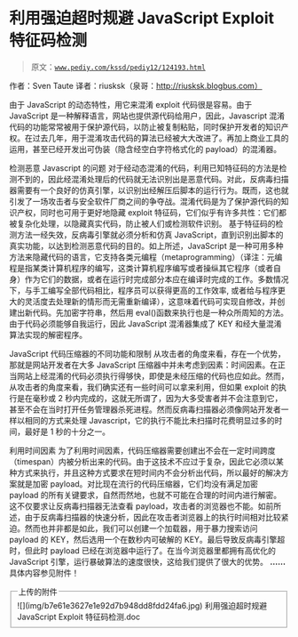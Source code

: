 # 利用强迫超时规避 JavaScript Exploit 特征码检测

> 原文：[`www.pediy.com/kssd/pediy12/124193.html`](https://www.pediy.com/kssd/pediy12/124193.html)

作者：Sven Taute
译者：riusksk（泉哥：http://riusksk.blogbus.com）

由于 JavaScript 的动态特性，用它来混淆 exploit 代码很是容易。由于 JavaScript 是一种解释语言，网站也提供源代码给用户，因此，Javascript 混淆代码的功能常常被用于保护源代码，以防止被复制粘贴，同时保护开发者的知识产权。在过去几年，用于混淆攻击代码的算法已经被大大改进了。再加上商业工具的运用，甚至已经开发出可伪装（隐含经空白字符格式化的 payload）的混淆器。

检测恶意 Javascript 的问题
对于经动态混淆的代码，利用已知特征码的方法是检测不到的，因此经混淆处理后的代码就无法识别出是恶意代码。对此，反病毒扫描器需要有一个良好的仿真引擎，以识别出经解压后脚本的运行行为。既而，这也就引发了一场攻击者与安全软件厂商之间的争夺战。混淆代码是为了保护源代码的知识产权，同时也可用于更好地隐藏 exploit 特征码，它们似乎有许多共性：它们都被复杂化处理，以隐藏真实代码，防止被人们或检测软件识别。
基于特征码的检测方法一经失效，反病毒引擎就必须分析和仿真 JavaScript，直到识别出脚本的真实功能，以达到检测恶意代码的目的。如上所述，JavaScript 是一种可用多种方法来隐藏代码的语言，它支持各类元编程（metaprogramming）（译注：元编程是指某类计算机程序的编写，这类计算机程序编写或者操纵其它程序（或者自身）作为它们的数据，或者在运行时完成部分本应在编译时完成的工作。多数情况下，与手工编写全部代码相比，程序员可以获得更高的工作效率, 或者给与程序更大的灵活度去处理新的情形而无需重新编译），这意味着代码可实现自修改，并创建出新代码。先加密字符串，然后用 eval()函数来执行也是一种众所周知的方法。由于代码必须能够自我运行，因此 JavaScript 混淆器集成了 KEY 和经大量混淆算法实现的解密程序。

JavaScript 代码压缩器的不同功能和限制
从攻击者的角度来看，存在一个优势，那就是网站开发者在大多 JavaScript 压缩器中并未考虑到因素：时间因素。在正当网站上经混淆的代码必须执行得够快，即使是未经压缩的代码也应如此。然而，从攻击者的角度来看，我们确实还有一些时间可以拿来利用，但如果 exploit 的执行是在毫秒或 2 秒内完成的，这就无所谓了，因为大多受害者并不会注意到它，甚至不会在当时打开任务管理器杀死进程。然而反病毒扫描器必须像网站开发者一样以相同的方式来处理 Javascript，它的执行不能比未扫描时花费明显过多的时间，最好是 1 秒的十分之一。

利用时间因素
为了利用时间因素，代码压缩器需要创建出不会在一定时间跨度（timespan）内被分析出来的代码。由于这技术不应过于复杂，因此它必须以某种方式来执行，并且这种方式要求在短时间内不会分析出代码，所以最好的解决方案就是加密 payload。对比现在流行的代码压缩器，它们均没有满足加密 payload 的所有关键要求，自然而然地，也就不可能在合理的时间内进行解密。这不仅要求让反病毒扫描器无法查看 payload，攻击者的浏览器也不能。如前所述，由于反病毒扫描器的快速分析，因此在攻击者浏览器上的执行时间相对比较紧迫。然而也并非都是如此，我们可以创建一个加载器，用于暴力搜索访问 payload 的 KEY，然后选用一个在数秒内可破解的 KEY。最后导致反病毒引擎超时，但此时 payload 已经在浏览器中运行了。在当今浏览器里都拥有高优化的 JavaScript 引擎，运行暴破算法的速度很快，这给我们提供了很大的优势。
**……**
具体内容参见附件！

<fieldset><legend>上传的附件</legend> ![](img/b7e61e3627e1e92d7b948dd8fdd24fa6.jpg) 利用强迫超时规避 JavaScript Exploit 特征码检测.doc
</fieldset>